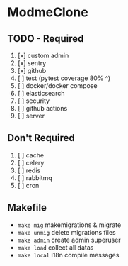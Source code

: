 # ModmeClone

## TODO - Required

1. [x] custom admin
2. [x] sentry
3. [x] github
4. [ ] test (pytest coverage 80% ^)
5. [ ] docker/docker compose
6. [ ] elasticsearch
7. [ ] security
8. [ ] github actions
9. [ ] server

## Don't Required

1. [ ] cache
2. [ ] celery
3. [ ] redis
4. [ ] rabbitmq
5. [ ] cron

## Makefile

- ```make mig``` makemigrations & migrate
- ```make unmig``` delete migrations files
- ```make admin``` create admin superuser
- ```make load``` collect all datas
- ```make local``` i18n compile messages
